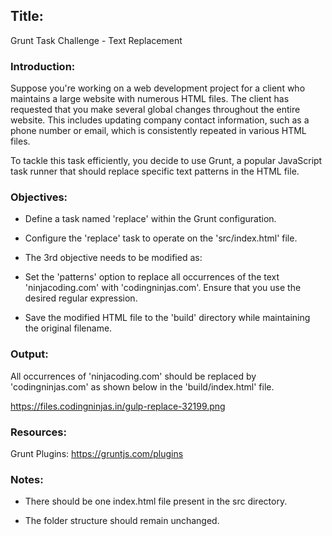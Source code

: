 ## Title: 
Grunt Task Challenge - Text Replacement

### Introduction:
Suppose you're working on a web development project for a client who maintains a large website with numerous HTML files. The client has requested that you make several global changes throughout the entire website. This includes updating company contact information, such as a phone number or email, which is consistently repeated in various HTML files.

To tackle this task efficiently, you decide to use Grunt, a popular JavaScript task runner that should replace specific text patterns in the HTML file.

### Objectives:

- Define a task named 'replace' within the Grunt configuration.

- Configure the 'replace' task to operate on the 'src/index.html' file.

- The 3rd objective needs to be modified as:
- Set the 'patterns' option to replace all occurrences of the text 'ninjacoding.com' with 'codingninjas.com'. Ensure that you use the desired regular expression.

- Save the modified HTML file to the 'build' directory while maintaining the original filename.

### Output:

All occurrences of 'ninjacoding.com' should be replaced by 'codingninjas.com' as shown below in the 'build/index.html' file.
 
https://files.codingninjas.in/gulp-replace-32199.png

### Resources:

Grunt Plugins: https://gruntjs.com/plugins


### Notes:
- There should be one index.html file present in the src directory. 

- The folder structure should remain unchanged. 


